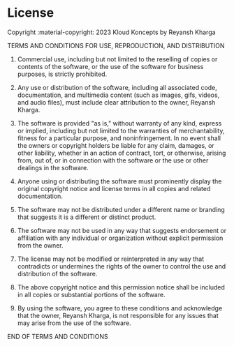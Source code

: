 # License

Copyright :material-copyright: 2023 Kloud Koncepts by Reyansh Kharga

TERMS AND CONDITIONS FOR USE, REPRODUCTION, AND DISTRIBUTION

1. Commercial use, including but not limited to the reselling of copies or contents of the software, or the use of the software for business purposes, is strictly prohibited.

2. Any use or distribution of the software, including all associated code, documentation, and multimedia content (such as images, gifs, videos, and audio files), must include clear attribution to the owner, Reyansh Kharga.

3. The software is provided "as is," without warranty of any kind, express or implied, including but not limited to the warranties of merchantability, fitness for a particular purpose, and noninfringement. In no event shall the owners or copyright holders be liable for any claim, damages, or other liability, whether in an action of contract, tort, or otherwise, arising from, out of, or in connection with the software or the use or other dealings in the software.

4. Anyone using or distributing the software must prominently display the original copyright notice and license terms in all copies and related documentation.

5. The software may not be distributed under a different name or branding that suggests it is a different or distinct product.

6. The software may not be used in any way that suggests endorsement or affiliation with any individual or organization without explicit permission from the owner.

7. The license may not be modified or reinterpreted in any way that contradicts or undermines the rights of the owner to control the use and distribution of the software.

8. The above copyright notice and this permission notice shall be included in all copies or substantial portions of the software.

9. By using the software, you agree to these conditions and acknowledge that the owner, Reyansh Kharga, is not responsible for any issues that may arise from the use of the software.

END OF TERMS AND CONDITIONS

<!-- Hyperlinks -->

[Kloud Koncepts]: https://reyanshkharga.github.io/kloudkoncepts
[Reyansh Kharga]: https://www.linkedin.com/in/reyanshkharga/
